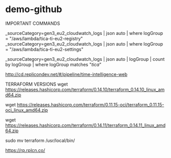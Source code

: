 # demo-github

IMPORTANT COMMANDS

_sourceCategory=gen3_eu2_cloudwatch_logs | json auto | where logGroup = "/aws/lambda/tica-ti-eu2-registry"
_sourceCategory=gen3_eu2_cloudwatch_logs | json auto | where logGroup = "/aws/lambda/tica-ti-eu2-settings"

_sourceCategory=gen3_eu2_cloudwatch_logs | json auto | logGroup | count by logGroup | where logGroup matches "*tica*"


http://cd.replicondev.net/#/pipeline/time-intelligence-web


TERRAFORM VERSIONS
wget https://releases.hashicorp.com/terraform/0.14.10/terraform_0.14.10_linux_amd64.zip

wget https://releases.hashicorp.com/terraform/0.11.15-oci/terraform_0.11.15-oci_linux_amd64.zip

wget https://releases.hashicorp.com/terraform/0.14.11/terraform_0.14.11_linux_amd64.zip

sudo mv terraform /usr/local/bin/

https://rp.rplcn.co/
